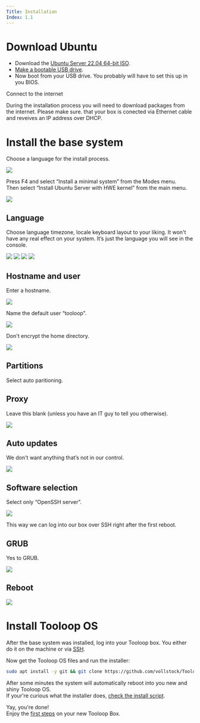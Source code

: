 ```yaml
---
Title: Installation
Index: 1.1
---
```


# Download Ubuntu

- Download the [Ubuntu Server 22.04 64-bit ISO](http://releases.ubuntu.com/jammy/).
- [Make a bootable USB drive](https://etcher.io/).
- Now boot from your USB drive. You probably will have to set this up in you BIOS.

<article class="message is-warning">
  <div class="message-header">
    <p>Connect to the internet</p>
  </div>
  <div class="message-body">
    During the installation process you will need to download packages from the internet. Please make sure. that your box is conected via Ethernet cable and reveives an IP address over DHCP.
  </div>
</article>

# Install the base system

Choose a language for the install process.

<img src="%base_url%/assets/manual/installation/010-install-language.png">

Press F4 and select “Install a minimal system” from the Modes menu.  
Then select “Install Ubuntu Server with HWE kernel” from the main menu.

<img src="%base_url%/assets/manual/installation/020-minimal-system.png">


## Language

Choose language timezone, locale keyboard layout to your liking. It won't have any real effect on your system. It’s just the language you will see in the console.

<img src="%base_url%/assets/manual/installation/030-system-language.png">
<img src="%base_url%/assets/manual/installation/040-location.png">
<img src="%base_url%/assets/manual/installation/050-locale.png">
<img src="%base_url%/assets/manual/installation/060-keyboard.png">


## Hostname and user

Enter a hostname.

<img src="%base_url%/assets/manual/installation/070-hostname.png">

Name the default user “tooloop”.

<img src="%base_url%/assets/manual/installation/080-user.png">

Don't encrypt the home directory.

<img src="%base_url%/assets/manual/installation/090-encryption.png">


## Partitions

Select auto paritioning.


## Proxy

Leave this blank (unless you have an IT guy to tell you otherwise).

<img src="%base_url%/assets/manual/installation/120-proxy.png">


## Auto updates

We don't want anything that’s not in our control.

<img src="%base_url%/assets/manual/installation/130-updates.png">


## Software selection

Select only “OpenSSH server”.

<img src="%base_url%/assets/manual/installation/140-software.png">

This way we can log into our box over SSH right after the first reboot.


## GRUB

Yes to GRUB.

<img src="%base_url%/assets/manual/installation/150-grub.png">


## Reboot

<img src="%base_url%/assets/manual/installation/160-reboot.png">


# Install Tooloop OS

After the base system was installed, log into your Tooloop box. You either do it on the machine or via [SSH](how-to#ssh).

Now get the Tooloop OS files and run the installer:

```bash
sudo apt install -y git && git clone https://github.com/vollstock/Tooloop-OS.git && sudo Tooloop-OS/install-tooloop-os.sh
```

After some minutes the system will automatically reboot into you new and shiny Tooloop OS.  
If your're curious what the installer does, [check the install script](https://github.com/vollstock/Tooloop-OS/blob/master/install-tooloop-os.sh).

Yay, you're done!  
Enjoy the <a href="%base_url%/Manual/Getting started/The desktop">first steps</a> on your new Tooloop Box.